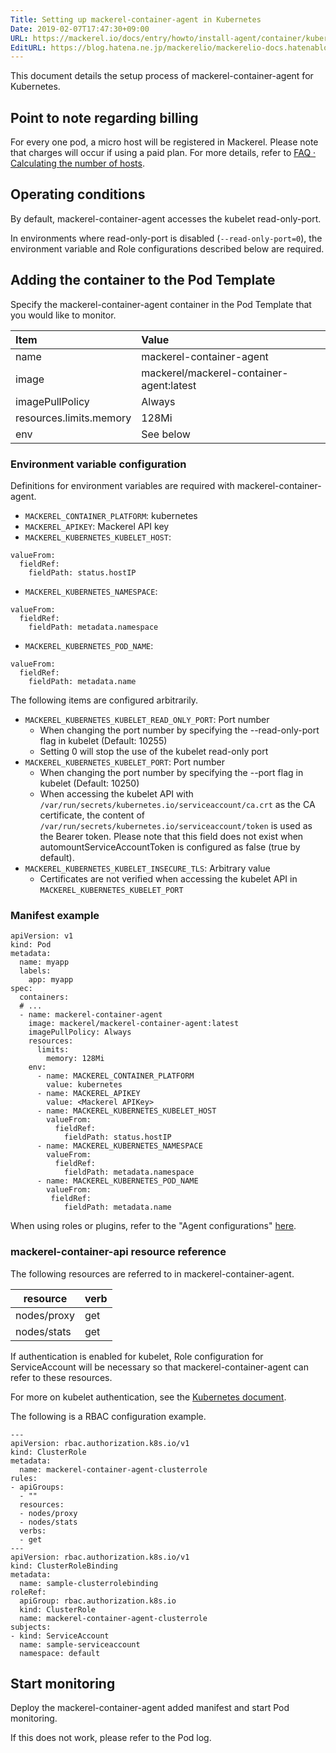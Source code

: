 ```yaml
---
Title: Setting up mackerel-container-agent in Kubernetes
Date: 2019-02-07T17:47:30+09:00
URL: https://mackerel.io/docs/entry/howto/install-agent/container/kubernetes
EditURL: https://blog.hatena.ne.jp/mackerelio/mackerelio-docs.hatenablog.mackerel.io/atom/entry/98012380860620872
---
```


This document details the setup process of mackerel-container-agent for Kubernetes.

## Point to note regarding billing

For every one pod, a micro host will be registered in Mackerel. Please note that charges will occur if using a paid plan. For more details, refer to [FAQ · Calculating the number of hosts](https://support.mackerel.io/hc/en-us/articles/360039702912).

## Operating conditions

By default, mackerel-container-agent accesses the kubelet read-only-port.

In environments where read-only-port is disabled (`--read-only-port=0`), the environment variable and Role configurations described below are required.

## Adding the container to the Pod Template

Specify the mackerel-container-agent container in the Pod Template that you would like to monitor.


| Item | Value |
| :-- | :-- |
| name | mackerel-container-agent |
| image |  mackerel/mackerel-container-agent:latest |
| imagePullPolicy| Always |
| resources.limits.memory | 128Mi |
| env | See below |

### Environment variable configuration

Definitions for environment variables are required with mackerel-container-agent.

- `MACKEREL_CONTAINER_PLATFORM`: kubernetes
- `MACKEREL_APIKEY`: Mackerel API key
- `MACKEREL_KUBERNETES_KUBELET_HOST`:
```
valueFrom:
  fieldRef:
    fieldPath: status.hostIP
```
- `MACKEREL_KUBERNETES_NAMESPACE`:
```
valueFrom:
  fieldRef:
    fieldPath: metadata.namespace
```
- `MACKEREL_KUBERNETES_POD_NAME`:
```
valueFrom:
  fieldRef:
    fieldPath: metadata.name
```

The following items are configured arbitrarily.

- `MACKEREL_KUBERNETES_KUBELET_READ_ONLY_PORT`: Port number
  - When changing the port number by specifying the --read-only-port flag in kubelet (Default: 10255)
  - Setting 0 will stop the use of the kubelet read-only port
- `MACKEREL_KUBERNETES_KUBELET_PORT`: Port number
  - When changing the port number by specifying the --port flag in kubelet (Default: 10250)
  - When accessing the kubelet API with `/var/run/secrets/kubernetes.io/serviceaccount/ca.crt` as the CA certificate, the content of `/var/run/secrets/kubernetes.io/serviceaccount/token` is used as the Bearer token. Please note that this field does not exist when automountServiceAccountToken is configured as false (true by default).
- `MACKEREL_KUBERNETES_KUBELET_INSECURE_TLS`: Arbitrary value
  - Certificates are not verified when accessing the kubelet API in `MACKEREL_KUBERNETES_KUBELET_PORT`

### Manifest example 

```
apiVersion: v1
kind: Pod
metadata:
  name: myapp
  labels:
    app: myapp
spec:
  containers:
  # ...
  - name: mackerel-container-agent
    image: mackerel/mackerel-container-agent:latest
    imagePullPolicy: Always
    resources:
      limits:
        memory: 128Mi
    env:
      - name: MACKEREL_CONTAINER_PLATFORM
        value: kubernetes
      - name: MACKEREL_APIKEY
        value: <Mackerel APIKey>
      - name: MACKEREL_KUBERNETES_KUBELET_HOST
        valueFrom:
          fieldRef:
            fieldPath: status.hostIP
      - name: MACKEREL_KUBERNETES_NAMESPACE
        valueFrom:
          fieldRef:
            fieldPath: metadata.namespace
      - name: MACKEREL_KUBERNETES_POD_NAME
        valueFrom:
         fieldRef:
            fieldPath: metadata.name
```

When using roles or plugins, refer to the "Agent configurations" [here](https://mackerel.io/docs/entry/howto/container-agent).

### mackerel-container-api resource reference

The following resources are referred to in mackerel-container-agent.

| resource    | verb |
| ----------- | ---- |
| nodes/proxy | get  |
| nodes/stats | get  |

If authentication is enabled for kubelet, Role configuration for ServiceAccount will be necessary so that mackerel-container-agent can refer to these resources.

For more on kubelet authentication, see the [Kubernetes document](https://kubernetes.io/docs/reference/access-authn-authz/kubelet-authn-authz/).

The following is a RBAC configuration example.

```
---
apiVersion: rbac.authorization.k8s.io/v1
kind: ClusterRole
metadata:
  name: mackerel-container-agent-clusterrole
rules:
- apiGroups:
  - ""
  resources:
  - nodes/proxy
  - nodes/stats
  verbs:
  - get
---
apiVersion: rbac.authorization.k8s.io/v1
kind: ClusterRoleBinding
metadata:
  name: sample-clusterrolebinding
roleRef:
  apiGroup: rbac.authorization.k8s.io
  kind: ClusterRole
  name: mackerel-container-agent-clusterrole
subjects:
- kind: ServiceAccount
  name: sample-serviceaccount
  namespace: default
```

## Start monitoring

Deploy the mackerel-container-agent added manifest and start Pod monitoring.

If this does not work, please refer to the Pod log.
